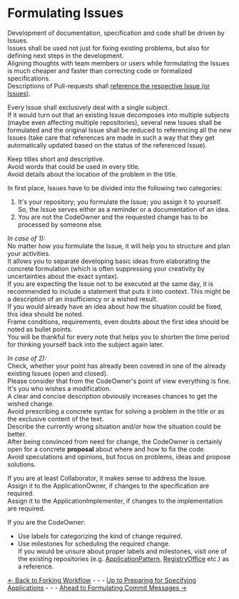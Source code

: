# Formulating Issues

Development of documentation, specification and code shall be driven by Issues.  
Issues shall be used not just for fixing existing problems, but also for defining next steps in the development.  
Aligning thoughts with team members or users while formulating the Issues is much cheaper and faster than correcting code or formalized specifications.  
Descriptions of Pull-requests shall [reference the respective Issue (or Issues)](https://docs.github.com/en/get-started/writing-on-github/working-with-advanced-formatting/autolinked-references-and-urls).  

Every Issue shall exclusively deal with a single subject.  
If it would turn out that an existing Issue decomposes into multiple subjects (maybe even affecting multiple repositories), several new Issues shall be formulated and the original Issue shall be reduced to referencing all the new Issues (take care that references are made in such a way that they get automatically updated based on the status of the referenced Issue).  

Keep titles short and descriptive.  
Avoid words that could be used in every title.  
Avoid details about the location of the problem in the title.  

In first place, Issues have to be divided into the following two categories:  
1) It's your repository; you formulate the Issue; you assign it to yourself. So, the Issue serves either as a reminder or a documentation of an idea.  
2) You are not the CodeOwner and the requested change has to be processed by someone else.  

_In case of 1):_  
No matter how you formulate the Issue, it will help you to structure and plan your activities.  
It allows you to separate developing basic ideas from elaborating the concrete formulation (which is often suppressing your creativity by uncertainties about the exact syntax).  
If you are expecting the Issue not to be executed at the same day, it is recommended to include a statement that puts it into context. This might be a description of an insufficiency or a wished result.  
If you would already have an idea about how the situation could be fixed, this idea should be noted.  
Frame conditions, requirements, even doubts about the first idea should be noted as bullet points.  
You will be thankful for every note that helps you to shorten the time period for thinking yourself back into the subject again later.  

_In case of 2):_  
Check, whether your point has already been covered in one of the already existing Issues (open and closed).  
Please consider that from the CodeOwner's point of view everything is fine.  
It's you who wishes a modification.  
A clear and concise description obviously increases chances to get the wished change.  
Avoid prescribing a concrete syntax for solving a problem in the title or as the exclusive content of the text.  
Describe the currently wrong situation and/or how the situation could be better.  
After being convinced from need for change, the CodeOwner is certainly open for a concrete **proposal** about where and how to fix the code.  
Avoid speculations and opinions, but focus on problems, ideas and propose solutions.  

If you are at least Collaborator, it makes sense to address the Issue.  
Assign it to the ApplicationOwner, if changes to the specification are required.  
Assign it to the ApplicationImplementer, if changes to the implementation are required.  

If you are the CodeOwner:
- Use labels for categorizing the kind of change required.  
- Use milestones for scheduling the required change.  
If you would be unsure about proper labels and milestones, visit one of the existing repositories (e.g. [ApplicationPattern](https://github.com/openBackhaul/ApplicationPattern/issues), [RegistryOffice](https://github.com/openBackhaul/RegistryOffice/issues) etc.) as a reference.


[<- Back to Forking Workflow](../ForkingWorkflow/ForkingWorkflow.md) - - - [Up to Preparing for Specifying Applications](../PreparingSpecifying.md) - - - [Ahead to Formulating Commit Messages ->](../FormulatingCommitMessages/FormulatingCommitMessages.md)
